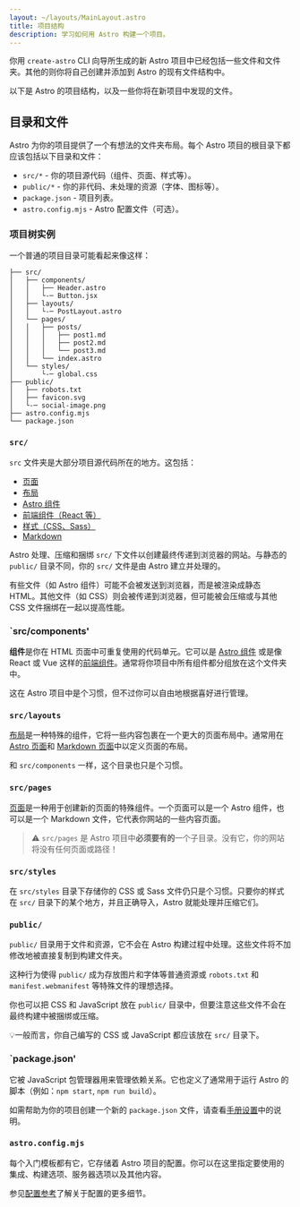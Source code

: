 ```yaml
---
layout: ~/layouts/MainLayout.astro
title: 项目结构
description: 学习如何用 Astro 构建一个项目。
---
```


你用 `create-astro` CLI 向导所生成的新 Astro 项目中已经包括一些文件和文件夹。其他的则你将自己创建并添加到 Astro 的现有文件结构中。

以下是 Astro 的项目结构，以及一些你将在新项目中发现的文件。

## 目录和文件

Astro 为你的项目提供了一个有想法的文件夹布局。每个 Astro 项目的根目录下都应该包括以下目录和文件：

- `src/*` - 你的项目源代码（组件、页面、样式等）。
- `public/*` - 你的非代码、未处理的资源（字体、图标等）。
- `package.json` - 项目列表。
- `astro.config.mjs` - Astro 配置文件（可选）。

### 项目树实例

一个普通的项目目录可能看起来像这样：

```
├── src/
│   ├── components/
│   │   ├── Header.astro
│   │   └-─ Button.jsx
│   ├── layouts/
│   │   └-─ PostLayout.astro
│   └── pages/
│   │   ├── posts/
│   │   │   ├── post1.md
│   │   │   ├── post2.md
│   │   │   └── post3.md
│   │   └── index.astro
│   └── styles/
│       └-─ global.css
├── public/
│   ├── robots.txt
│   ├── favicon.svg
│   └-─ social-image.png
├── astro.config.mjs
└── package.json

```

### `src/`

`src` 文件夹是大部分项目源代码所在的地方。这包括：

- [页面](/en/core-concepts/astro-pages/)
- [布局](/en/core-concepts/layouts/)
- [Astro 组件](/en/core-concepts/astro-components/)
- [前端组件（React 等）](/en/core-concepts/framework-components/)
- [样式（CSS、Sass）](/en/guides/styling/)
- [Markdown](/en/guides/markdown-content/)

Astro 处理、压缩和捆绑 `src/` 下文件以创建最终传递到浏览器的网站。与静态的 `public/` 目录不同，你的 `src/` 文件是由 Astro 建立并处理的。

有些文件（如 Astro 组件）可能不会被发送到浏览器，而是被渲染成静态 HTML。其他文件（如 CSS）则会被传递到浏览器，但可能被会压缩或与其他 CSS 文件捆绑在一起以提高性能。

### `src/components'

**组件**是你在 HTML 页面中可重复使用的代码单元。它可以是 [Astro 组件](/en/core-concepts/astro-components/) 或是像 React 或 Vue 这样的[前端组件](/en/core-concepts/framework-components/)。通常将你项目中所有组件都分组放在这个文件夹中。

这在 Astro 项目中是个习惯，但不过你可以自由地根据喜好进行管理。

### `src/layouts`

[布局](/en/core-concepts/layouts/)是一种特殊的组件，它将一些内容包裹在一个更大的页面布局中。通常用在 [Astro 页面](/en/core-concepts/astro-pages/)和 [Markdown 页面](/en/guides/markdown-content/)中以定义页面的布局。

和 `src/components` 一样，这个目录也只是个习惯。

### `src/pages`

[页面](/en/core-concepts/astro-pages/)是一种用于创建新的页面的特殊组件。一个页面可以是一个 Astro 组件，也可以是一个 Markdown 文件，它代表你网站的一些内容页面。

> ⚠️ `src/pages` 是 Astro 项目中**必须要有的**一个子目录。没有它，你的网站将没有任何页面或路径！

### `src/styles`

在 `src/styles` 目录下存储你的 CSS 或 Sass 文件仍只是个习惯。只要你的样式在 `src/` 目录下的某个地方，并且正确导入，Astro 就能处理并压缩它们。

### `public/`

`public/` 目录用于文件和资源，它不会在 Astro 构建过程中处理。这些文件将不加修改地被直接复制到构建文件夹。

这种行为使得 `public/` 成为存放图片和字体等普通资源或 `robots.txt` 和 `manifest.webmanifest` 等特殊文件的理想选择。

你也可以把 CSS 和 JavaScript 放在 `public/` 目录中，但要注意这些文件不会在最终构建中被捆绑或压缩。

 💡一般而言，你自己编写的 CSS 或 JavaScript 都应该放在 `src/` 目录下。

### `package.json'

它被 JavaScript 包管理器用来管理依赖关系。它也定义了通常用于运行 Astro 的脚本（例如：`npm start`, `npm run build`）。

如需帮助为你的项目创建一个新的 `package.json` 文件，请查看[手册设置](/en/install/manual/)中的说明。

### `astro.config.mjs`

每个入门模板都有它，它存储着 Astro 项目的配置。你可以在这里指定要使用的集成、构建选项、服务器选项以及其他内容。

参见[配置参考](/en/reference/configuration-reference/#article)了解关于配置的更多细节。
